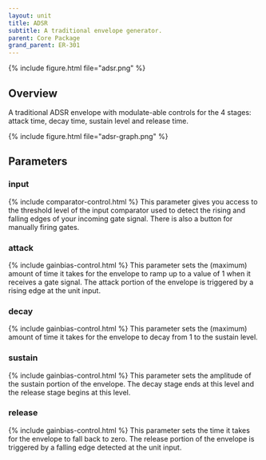 ```yaml
---
layout: unit
title: ADSR
subtitle: A traditional envelope generator.
parent: Core Package
grand_parent: ER-301
---
```



{% include figure.html 
file="adsr.png"
%}

## Overview
A traditional ADSR envelope with modulate-able controls for the 4 stages: attack time, decay time, sustain level and release time.

{% include figure.html
file="adsr-graph.png"
%}

## Parameters

### input
{% include comparator-control.html %}
This parameter gives you access to the threshold level of the input comparator used to detect the rising and falling edges of your incoming gate signal. There is also a button for manually firing gates.

### attack
{% include gainbias-control.html %}
This parameter sets the (maximum) amount of time it takes for the envelope to ramp up to a value of 1 when it receives a gate signal. The attack portion of the envelope is triggered by a rising edge at the unit input.

### decay
{% include gainbias-control.html %}
This parameter sets the (maximum) amount of time it takes for the envelope to decay from 1 to the sustain level.

### sustain
{% include gainbias-control.html %}
This parameter sets the amplitude of the sustain portion of the envelope. The decay stage ends at this level and the release stage begins at this level.

### release
{% include gainbias-control.html %}
This parameter sets the time it takes for the envelope to fall back to zero. The release portion of the envelope is triggered by a falling edge detected at the unit input.
